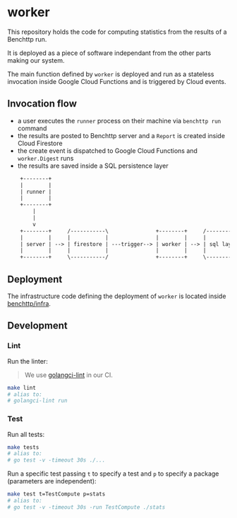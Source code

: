 # worker

This repository holds the code for computing statistics from the results of a Benchttp run.

It is deployed as a piece of software independant from the other parts making our system.

The main function defined by `worker` is deployed and run as a stateless invocation inside Google Cloud Functions and is triggered by Cloud events.

## Invocation flow

- a user executes the `runner` process on their machine via `benchttp run` command
- the results are posted to Benchttp server and a `Report` is created inside Cloud Firestore
- the create event is dispatched to Google Cloud Functions and `worker.Digest` runs
- the results are saved inside a SQL persistence layer

```txt
    +--------+
    |        |
    | runner |
    |        |
    +--------+
        |
        |
        v
    +--------+     /-----------\               +--------+     /-----------\
    |        |     |           |               |        |     |           |
    | server | --> | firestore | ---trigger--> | worker | --> | sql layer |
    |        |     |           |               |        |     |           |
    +--------+     \-----------/               +--------+     \-----------/

```

## Deployment

The infrastructure code defining the deployment of `worker` is located inside [benchttp/infra](https://github.com/benchttp/infra).

## Development

### Lint

Run the linter:

> We use [golangci-lint](https://golangci-lint.run/) in our CI.

```sh
make lint
# alias to:
# golangci-lint run
```

### Test

Run all tests:

```sh
make tests
# alias to:
# go test -v -timeout 30s ./...
```

Run a specific test passing `t` to specify a test and `p` to specify a package (parameters are independent):

```sh
make test t=TestCompute p=stats
# alias to:
# go test -v -timeout 30s -run TestCompute ./stats
```
